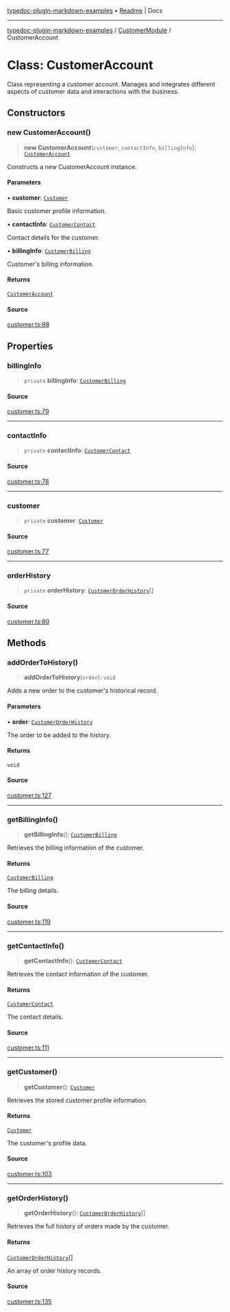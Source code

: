 [typedoc-plugin-markdown-examples](../../README.md) • [Readme](../../README.md) \| Docs

***

[typedoc-plugin-markdown-examples](../../modules.md) / [CustomerModule](../README.md) / CustomerAccount

# Class: CustomerAccount

Class representing a customer account.
Manages and integrates different aspects of customer data and interactions with the business.

## Constructors

### new CustomerAccount()

> **new CustomerAccount**(`customer`, `contactInfo`, `billingInfo`): [`CustomerAccount`](CustomerAccount.md)

Constructs a new CustomerAccount instance.

#### Parameters

• **customer**: [`Customer`](../interfaces/Customer.md)

Basic customer profile information.

• **contactInfo**: [`CustomerContact`](../interfaces/CustomerContact.md)

Contact details for the customer.

• **billingInfo**: [`CustomerBilling`](../interfaces/CustomerBilling.md)

Customer's billing information.

#### Returns

[`CustomerAccount`](CustomerAccount.md)

#### Source

[customer.ts:88](https://github.com/tgreyuk/typedoc-plugin-markdown-examples/blob/f6ee18b4865e847a5ae81e3c3d7c2ce83ab384d7/examples/src/customer.ts#L88)

## Properties

### billingInfo

> `private` **billingInfo**: [`CustomerBilling`](../interfaces/CustomerBilling.md)

#### Source

[customer.ts:79](https://github.com/tgreyuk/typedoc-plugin-markdown-examples/blob/f6ee18b4865e847a5ae81e3c3d7c2ce83ab384d7/examples/src/customer.ts#L79)

***

### contactInfo

> `private` **contactInfo**: [`CustomerContact`](../interfaces/CustomerContact.md)

#### Source

[customer.ts:78](https://github.com/tgreyuk/typedoc-plugin-markdown-examples/blob/f6ee18b4865e847a5ae81e3c3d7c2ce83ab384d7/examples/src/customer.ts#L78)

***

### customer

> `private` **customer**: [`Customer`](../interfaces/Customer.md)

#### Source

[customer.ts:77](https://github.com/tgreyuk/typedoc-plugin-markdown-examples/blob/f6ee18b4865e847a5ae81e3c3d7c2ce83ab384d7/examples/src/customer.ts#L77)

***

### orderHistory

> `private` **orderHistory**: [`CustomerOrderHistory`](../interfaces/CustomerOrderHistory.md)[]

#### Source

[customer.ts:80](https://github.com/tgreyuk/typedoc-plugin-markdown-examples/blob/f6ee18b4865e847a5ae81e3c3d7c2ce83ab384d7/examples/src/customer.ts#L80)

## Methods

### addOrderToHistory()

> **addOrderToHistory**(`order`): `void`

Adds a new order to the customer's historical record.

#### Parameters

• **order**: [`CustomerOrderHistory`](../interfaces/CustomerOrderHistory.md)

The order to be added to the history.

#### Returns

`void`

#### Source

[customer.ts:127](https://github.com/tgreyuk/typedoc-plugin-markdown-examples/blob/f6ee18b4865e847a5ae81e3c3d7c2ce83ab384d7/examples/src/customer.ts#L127)

***

### getBillingInfo()

> **getBillingInfo**(): [`CustomerBilling`](../interfaces/CustomerBilling.md)

Retrieves the billing information of the customer.

#### Returns

[`CustomerBilling`](../interfaces/CustomerBilling.md)

The billing details.

#### Source

[customer.ts:119](https://github.com/tgreyuk/typedoc-plugin-markdown-examples/blob/f6ee18b4865e847a5ae81e3c3d7c2ce83ab384d7/examples/src/customer.ts#L119)

***

### getContactInfo()

> **getContactInfo**(): [`CustomerContact`](../interfaces/CustomerContact.md)

Retrieves the contact information of the customer.

#### Returns

[`CustomerContact`](../interfaces/CustomerContact.md)

The contact details.

#### Source

[customer.ts:111](https://github.com/tgreyuk/typedoc-plugin-markdown-examples/blob/f6ee18b4865e847a5ae81e3c3d7c2ce83ab384d7/examples/src/customer.ts#L111)

***

### getCustomer()

> **getCustomer**(): [`Customer`](../interfaces/Customer.md)

Retrieves the stored customer profile information.

#### Returns

[`Customer`](../interfaces/Customer.md)

The customer's profile data.

#### Source

[customer.ts:103](https://github.com/tgreyuk/typedoc-plugin-markdown-examples/blob/f6ee18b4865e847a5ae81e3c3d7c2ce83ab384d7/examples/src/customer.ts#L103)

***

### getOrderHistory()

> **getOrderHistory**(): [`CustomerOrderHistory`](../interfaces/CustomerOrderHistory.md)[]

Retrieves the full history of orders made by the customer.

#### Returns

[`CustomerOrderHistory`](../interfaces/CustomerOrderHistory.md)[]

An array of order history records.

#### Source

[customer.ts:135](https://github.com/tgreyuk/typedoc-plugin-markdown-examples/blob/f6ee18b4865e847a5ae81e3c3d7c2ce83ab384d7/examples/src/customer.ts#L135)
